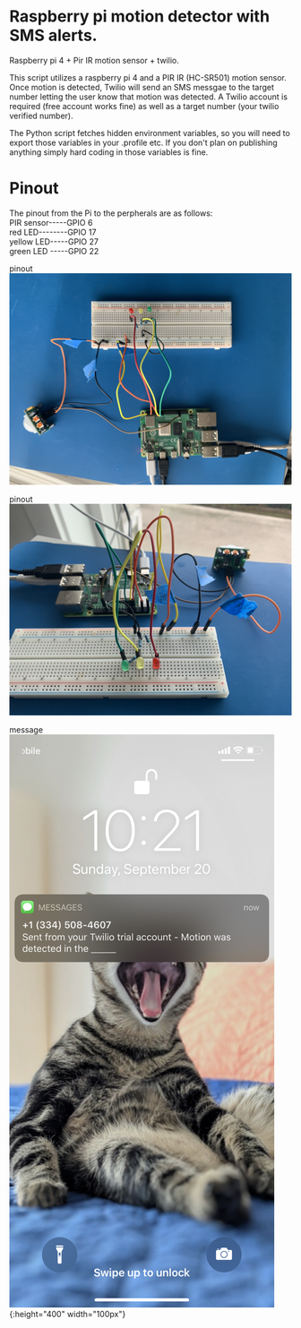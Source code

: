# Raspberry pi motion detector with SMS alerts.
Raspberry pi 4 + Pir IR motion sensor + twilio.  

This script utilizes a raspberry pi 4 and a PIR IR (HC-SR501) motion sensor.
Once motion is detected, Twilio will send an SMS messgae to the target number letting the user
know that motion was detected.  A Twilio account is required (free account works fine) as well as 
a target number (your twilio verified number).

The Python script fetches hidden environment variables, so you will need to export those variables in your .profile etc.
If you don't plan on publishing anything simply hard coding in those variables is fine.


# Pinout<br/>
The pinout from the Pi to the perpherals are as follows:<br/>
PIR sensor-----GPIO 6<br/>
red LED--------GPIO 17<br/>
yellow LED-----GPIO 27<br/>
green LED -----GPIO 22<br/>

pinout<br/>
   ![desc](https://github.com/crisischris/rpi_motion/blob/master/IMGs/pinout1.png)<br/>

pinout<br/>
   ![desc](https://github.com/crisischris/rpi_motion/blob/master/IMGs/pinout2.png)<br/>

message<br/>
   ![desc](https://github.com/crisischris/rpi_motion/blob/master/IMGs/message.jpeg){:height="400" width="100px"}<br/>


